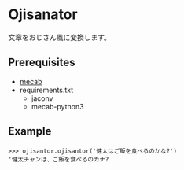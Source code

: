 # Ojisanator

文章をおじさん風に変換します。

## Prerequisites
- [mecab](https://taku910.github.io/mecab/)
- requirements.txt
    - jaconv
    - mecab-python3
    
## Example
```
>>> ojisantor.ojisantor('健太はご飯を食べるのかな?')
'健太チャンは、ご飯を食べるのカナ?
```

